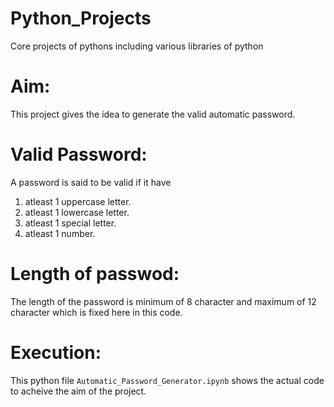 # Python_Projects
Core projects of pythons including various libraries of python
# Aim:
This project gives the idea to generate the valid automatic password.

# Valid Password:
A password is said to be valid if it have 
1. atleast 1 uppercase letter.
2. atleast 1 lowercase letter.
3. atleast 1 special letter.
4. atleast 1 number.

# Length of passwod:
The length of the password is minimum of 8 character and maximum of 12 character which is fixed here in this code.

# Execution:
This python file `Automatic_Password_Generator.ipynb` shows the actual code to acheive the aim of the project.

